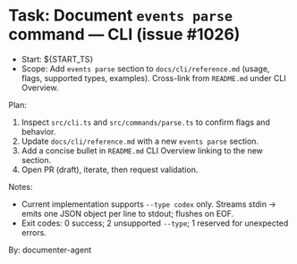 # Task: Document `events parse` command — CLI (issue #1026)

- Start: ${START_TS}
- Scope: Add `events parse` section to `docs/cli/reference.md` (usage, flags, supported types, examples). Cross-link from `README.md` under CLI Overview.

Plan:

1. Inspect `src/cli.ts` and `src/commands/parse.ts` to confirm flags and behavior.
2. Update `docs/cli/reference.md` with a new `events parse` section.
3. Add a concise bullet in `README.md` CLI Overview linking to the new section.
4. Open PR (draft), iterate, then request validation.

Notes:

- Current implementation supports `--type codex` only. Streams stdin → emits one JSON object per line to stdout; flushes on EOF.
- Exit codes: 0 success; 2 unsupported `--type`; 1 reserved for unexpected errors.

By: documenter-agent
